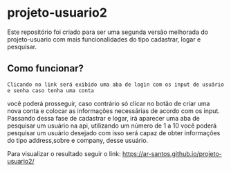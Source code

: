 # projeto-usuario2

Este repositório foi criado para ser uma segunda versão melhorada do projeto-usuario com mais funcionalidades
do tipo cadastrar, logar e pesquisar. 

## Como funcionar?

    Clicando no link será exibido uma aba de login com os input de usuário e senha caso tenha uma conta
você poderá prosseguir, caso contrário só clicar no botão de criar uma nova conta e colocar as informações necessárias de acordo com os input.
    Passando dessa fase de cadastrar e logar, irá aparecer uma aba de pesquisar um usuário na api, utilizando um 
número de 1 a 10 você poderá pesquisar um usuário desejado com isso será capaz de obter informações do tipo address,sobre e company, desse usuário.  
    
Para visualizar o resultado seguir o link: <https://ar-santos.github.io/projeto-usuario2/>